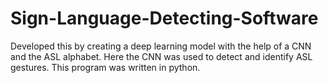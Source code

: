 # Sign-Language-Detecting-Software
Developed this by creating a deep learning model with the help of a CNN and the ASL alphabet. Here the CNN was used to detect and identify ASL gestures. This program was written in python.
